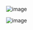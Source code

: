 ![image](https://github.com/user-attachments/assets/47997c6f-3ad3-4d9d-abc2-4abd064dc9f4)

![image](https://github.com/user-attachments/assets/dd0ffff5-0ab2-4940-b006-47a37600c073)
